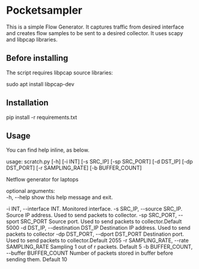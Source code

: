 # Pocketsampler

This is a simple Flow Generator. It captures traffic from desired interface and creates flow samples to be sent to a desired collector.
It uses scapy and libpcap libraries.


## Before installing

The script requires libpcap source libraries:

sudo apt install libpcap-dev


## Installation

pip install -r requirements.txt


## Usage

You can find help inline, as below.

usage: scratch.py [-h] [-i INT] [-s SRC_IP] [-sp SRC_PORT] [-d DST_IP]
                  [-dp DST_PORT] [-r SAMPLING_RATE] [-b BUFFER_COUNT]

Netflow generator for laptops

optional arguments:  
-h, --help            show this help message and exit. 

  -i INT, --interface INT. 
    Monitored interface. 
  -s SRC_IP, --source SRC_IP. 
    Source IP address. Used to send packets to collector. 
  -sp SRC_PORT, --sport SRC_PORT
   Source port. Used to send packets to collector.Default 5000
  -d DST_IP, --destination DST_IP
    Destination IP address. Used to send packets to collector
  -dp DST_PORT, --dport DST_PORT
    Destination port. Used to send packets to collector.Default 2055
  -r SAMPLING_RATE, --rate SAMPLING_RATE
    Sampling 1 out of r packets. Default 5
  -b BUFFER_COUNT, --buffer BUFFER_COUNT
    Number of packets stored in buffer before sending them. Default 10



